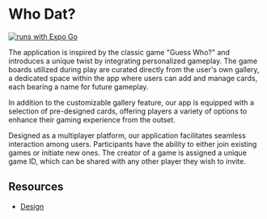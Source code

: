 # Who Dat?

[![runs with Expo Go](https://img.shields.io/badge/Runs%20with%20Expo%20Go-4630EB.svg?style=flat-square&logo=EXPO&labelColor=f3f3f3&logoColor=000)](https://expo.dev/client)

The application is inspired by the classic game "Guess Who?" and introduces a unique twist by integrating personalized gameplay.
The game boards utilized during play are curated directly from the user's own gallery, a dedicated space within the app where
users can add and manage cards, each bearing a name for future gameplay.

In addition to the customizable gallery feature, our app is equipped with a selection of pre-designed cards, offering players
a variety of options to enhance their gaming experience from the outset.

Designed as a multiplayer platform, our application facilitates seamless interaction among users. Participants have the ability
to either join existing games or initiate new ones. The creator of a game is assigned a unique game ID, which can be shared
with any other player they wish to invite.

## Resources

- [Design](https://www.figma.com/file/oBgpl8HkiowbkUFe6HchFL/Untitled?type=design&node-id=0-1&mode=design&t=W4NL2TyfNhpunoWo-0)
